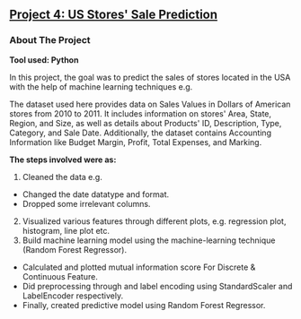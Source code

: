 ## [Project 4: US Stores' Sale Prediction](https://www.kaggle.com/code/mohd647/us-store-sale-prediction)
### About The Project
**Tool used: Python**

In this project, the goal was to predict the sales of stores located in the USA with the help of machine learning techniques e.g. 

The dataset used here provides data on Sales Values in Dollars of American stores from 2010 to 2011. It includes information on stores' Area, State, Region, and Size, as well as details about Products' ID, Description, Type, Category, and Sale Date. Additionally, the dataset contains Accounting Information like Budget Margin, Profit, Total Expenses, and Marking.

**The steps involved were as:**
1. Cleaned the data e.g.
- Changed the date datatype and format.
- Dropped some irrelevant columns.
2. Visualized various features through different plots, e.g. regression plot, histogram, line plot etc.
3. Build machine learning model using the machine-learning technique (Random Forest Regressor).
- Calculated and plotted mutual information score For Discrete & Continuous Feature.
- Did preprocessing through and label encoding using StandardScaler and LabelEncoder respectively.
- Finally, created predictive model using Random Forest Regressor. 

